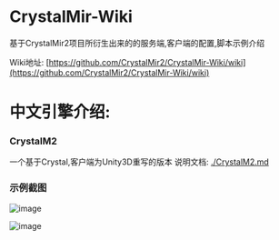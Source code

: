 # CrystalMir-Wiki

基于CrystalMir2项目所衍生出来的的服务端,客户端的配置,脚本示例介绍

Wiki地址: [https://github.com/CrystalMir2/CrystalMir-Wiki/wiki](https://github.com/CrystalMir2/CrystalMir-Wiki/wiki)

# 中文引擎介绍:

### CrystalM2

一个基于Crystal,客户端为Unity3D重写的版本
说明文档: [./CrystalM2.md](https://github.com/CrystalMir2/CrystalMir-Wiki/blob/main/CrystalM2)

### 示例截图

![image](https://github.com/CrystalMir2/CrystalMir-Wiki/assets/143333779/30060f39-c7d8-4e45-a04a-2a0ca2de990c)

![image](https://github.com/CrystalMir2/CrystalMir-Wiki/assets/143333779/234af8b9-777e-4848-a3ed-a973136edcce)



